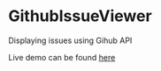 # GithubIssueViewer
Displaying issues using Gihub API

Live demo can be found [here](http://88.81.215.254:8080/GithubIssuesViewer/resources/github.html)
